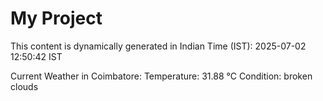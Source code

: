 # My Project

This content is dynamically generated in Indian Time (IST): 2025-07-02 12:50:42 IST


Current Weather in Coimbatore:
Temperature: 31.88 °C
Condition: broken clouds
